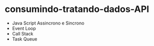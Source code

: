 # consumindo-tratando-dados-API

- Java Script Assincrono e Sincrono
- Event Loop
- Call Stack
- Task Queue